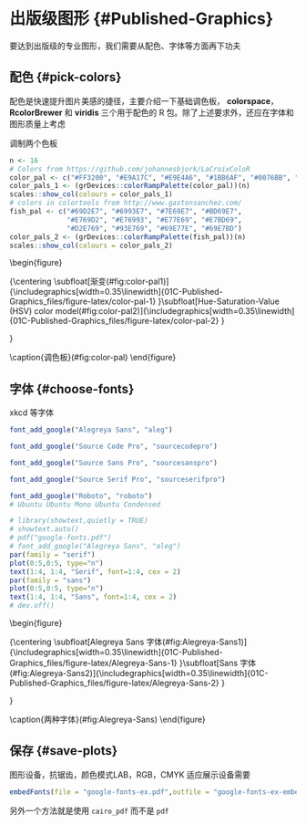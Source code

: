 
# 出版级图形 {#Published-Graphics}

要达到出版级的专业图形，我们需要从配色、字体等方面再下功夫

## 配色 {#pick-colors}

配色是快速提升图片美感的捷径，主要介绍一下基础调色板， **colorspace**，**RcolorBrewer** 和 **viridis** 三个用于配色的 R 包。除了上述要求外，还应在字体和图形质量上考虑

调制两个色板


```r
n <- 16
# Colors from https://github.com/johannesbjork/LaCroixColoR
color_pal <- c("#FF3200", "#E9A17C", "#E9E4A6", "#1BB6AF", "#0076BB", "#172869")
color_pals_1 <- (grDevices::colorRampPalette(color_pal))(n)
scales::show_col(colours = color_pals_1)
# colors in colortools from http://www.gastonsanchez.com/
fish_pal <- c("#69D2E7", "#6993E7", "#7E69E7", "#BD69E7", 
              "#E769D2", "#E76993", "#E77E69", "#E7BD69", 
              "#D2E769", "#93E769", "#69E77E", "#69E7BD")
color_pals_2 <- (grDevices::colorRampPalette(fish_pal))(n)
scales::show_col(colours = color_pals_2)
```

\begin{figure}

{\centering \subfloat[渐变(\#fig:color-pal1)]{\includegraphics[width=0.35\linewidth]{01C-Published-Graphics_files/figure-latex/color-pal-1} }\subfloat[Hue-Saturation-Value (HSV) color model(\#fig:color-pal2)]{\includegraphics[width=0.35\linewidth]{01C-Published-Graphics_files/figure-latex/color-pal-2} }

}

\caption{调色板}(\#fig:color-pal)
\end{figure}



## 字体 {#choose-fonts}

xkcd 等字体

```r
font_add_google("Alegreya Sans", "aleg")

font_add_google("Source Code Pro", "sourcecodepro")

font_add_google("Source Sans Pro", "sourcesanspro")

font_add_google("Source Serif Pro", "sourceserifpro")

font_add_google("Roboto", "roboto")
# Ubuntu Ubuntu Mono Ubuntu Condensed
```


```r
# library(showtext,quietly = TRUE)
# showtext.auto()
# pdf("google-fonts.pdf")
# font_add_google("Alegreya Sans", "aleg")
par(family = "serif")
plot(0:5,0:5, type="n")
text(1:4, 1:4, "Serif", font=1:4, cex = 2)
par(family = "sans")
plot(0:5,0:5, type="n")
text(1:4, 1:4, "Sans", font=1:4, cex = 2)
# dev.off()
```

\begin{figure}

{\centering \subfloat[Alegreya Sans 字体(\#fig:Alegreya-Sans1)]{\includegraphics[width=0.35\linewidth]{01C-Published-Graphics_files/figure-latex/Alegreya-Sans-1} }\subfloat[Sans 字体(\#fig:Alegreya-Sans2)]{\includegraphics[width=0.35\linewidth]{01C-Published-Graphics_files/figure-latex/Alegreya-Sans-2} }

}

\caption{两种字体}(\#fig:Alegreya-Sans)
\end{figure}



## 保存 {#save-plots}

图形设备，抗锯齿，颜色模式LAB，RGB，CMYK 适应展示设备需要

```r
embedFonts(file = "google-fonts-ex.pdf",outfile = "google-fonts-ex-embed.pdf")
```

另外一个方法就是使用 `cairo_pdf` 而不是 `pdf`
